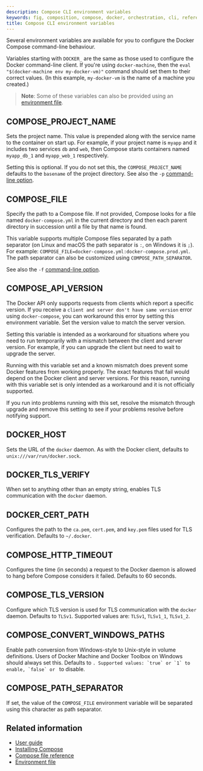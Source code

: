 ```yaml
---
description: Compose CLI environment variables
keywords: fig, composition, compose, docker, orchestration, cli, reference
title: Compose CLI environment variables
---
```

Several environment variables are available for you to configure the Docker Compose command-line behaviour.

Variables starting with `DOCKER_` are the same as those used to configure the Docker command-line client. If you're using `docker-machine`, then the `eval "$(docker-machine env my-docker-vm)"` command should set them to their correct values. (In this example, `my-docker-vm` is the name of a machine you created.)

> **Note**: Some of these variables can also be provided using an [environment file](/compose/env-file.md).

## COMPOSE\_PROJECT\_NAME

Sets the project name. This value is prepended along with the service name to the container on start up. For example, if your project name is `myapp` and it includes two services `db` and `web`, then Compose starts containers named `myapp_db_1` and `myapp_web_1` respectively.

Setting this is optional. If you do not set this, the `COMPOSE_PROJECT_NAME` defaults to the `basename` of the project directory. See also the `-p` [command-line option](overview.md).

## COMPOSE\_FILE

Specify the path to a Compose file. If not provided, Compose looks for a file named `docker-compose.yml` in the current directory and then each parent directory in succession until a file by that name is found.

This variable supports multiple Compose files separated by a path separator (on Linux and macOS the path separator is `:`, on Windows it is `;`). For example: `COMPOSE_FILE=docker-compose.yml:docker-compose.prod.yml`. The path separator can also be customized using `COMPOSE_PATH_SEPARATOR`.

See also the `-f` [command-line option](overview.md).

## COMPOSE\_API\_VERSION

The Docker API only supports requests from clients which report a specific version. If you receive a `client and server don't have same version` error using `docker-compose`, you can workaround this error by setting this environment variable. Set the version value to match the server version.

Setting this variable is intended as a workaround for situations where you need to run temporarily with a mismatch between the client and server version. For example, if you can upgrade the client but need to wait to upgrade the server.

Running with this variable set and a known mismatch does prevent some Docker features from working properly. The exact features that fail would depend on the Docker client and server versions. For this reason, running with this variable set is only intended as a workaround and it is not officially supported.

If you run into problems running with this set, resolve the mismatch through upgrade and remove this setting to see if your problems resolve before notifying support.

## DOCKER\_HOST

Sets the URL of the `docker` daemon. As with the Docker client, defaults to `unix:///var/run/docker.sock`.

## DOCKER\_TLS\_VERIFY

When set to anything other than an empty string, enables TLS communication with the `docker` daemon.

## DOCKER\_CERT\_PATH

Configures the path to the `ca.pem`, `cert.pem`, and `key.pem` files used for TLS verification. Defaults to `~/.docker`.

## COMPOSE\_HTTP\_TIMEOUT

Configures the time (in seconds) a request to the Docker daemon is allowed to hang before Compose considers it failed. Defaults to 60 seconds.

## COMPOSE\_TLS\_VERSION

Configure which TLS version is used for TLS communication with the `docker` daemon. Defaults to `TLSv1`. Supported values are: `TLSv1`, `TLSv1_1`, `TLSv1_2`.

## COMPOSE\_CONVERT\_WINDOWS\_PATHS

Enable path conversion from Windows-style to Unix-style in volume definitions. Users of Docker Machine and Docker Toolbox on Windows should always set this. Defaults to ``. Supported values: `true` or `1` to enable, `false` or `` to disable.

## COMPOSE\_PATH\_SEPARATOR

If set, the value of the `COMPOSE_FILE` environment variable will be separated using this character as path separator.

## Related information

- [User guide](/compose/index.md)
- [Installing Compose](/compose/install.md)
- [Compose file reference](/compose/compose-file.md)
- [Environment file](/compose/env-file.md)